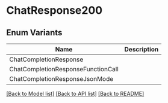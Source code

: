 # ChatResponse200

## Enum Variants

| Name | Description |
|---- | -----|
| ChatCompletionResponse |  |
| ChatCompletionResponseFunctionCall |  |
| ChatCompletionResponseJsonMode |  |

[[Back to Model list]](../README.md#documentation-for-models) [[Back to API list]](../README.md#documentation-for-api-endpoints) [[Back to README]](../README.md)


